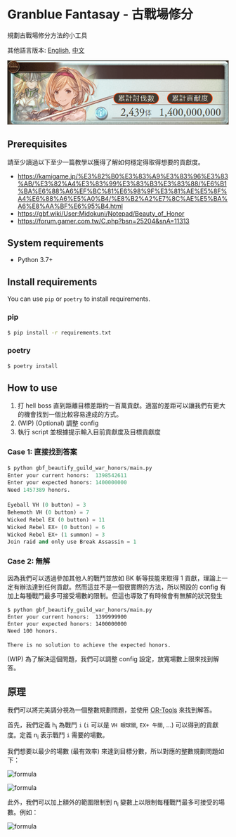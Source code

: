 # Granblue Fantasay - 古戰場修分
規劃古戰場修分方法的小工具

其他語言版本: [English](README.md), [中文](README.zh-tw.md)

![sample_result](assets/sample_result.png)

## Prerequisites
請至少讀過以下至少一篇教學以獲得了解如何穩定得取得想要的貢獻度。
- https://kamigame.jp/%E3%82%B0%E3%83%A9%E3%83%96%E3%83%AB/%E3%82%A4%E3%83%99%E3%83%B3%E3%83%88/%E6%B1%BA%E6%88%A6%EF%BC%81%E6%98%9F%E3%81%AE%E5%8F%A4%E6%88%A6%E5%A0%B4/%E8%B2%A2%E7%8C%AE%E5%BA%A6%E8%AA%BF%E6%95%B4.html
- https://gbf.wiki/User:Midokuni/Notepad/Beauty_of_Honor
- https://forum.gamer.com.tw/C.php?bsn=25204&snA=11313


## System requirements
- Python 3.7+


## Install requirements
You can use `pip` or `poetry` to install requirements.

### pip
```sh
$ pip install -r requirements.txt
```

### poetry
```sh
$ poetry install
```

## How to use
1. 打 hell boss 直到距離目標差距約一百萬貢獻。適當的差距可以讓我們有更大的機會找到一個比較容易達成的方式。
2. (WIP) (Optional) 調整 config
3. 執行 script 並根據提示輸入目前貢獻度及目標貢獻度

### Case 1: 直接找到答案
```python
$ python gbf_beautify_guild_war_honors/main.py
Enter your current honors:  1398542611
Enter your expected honors: 1400000000
Need 1457389 honors.

Eyeball VH (0 button) = 3
Behemoth VH (0 button) = 7
Wicked Rebel EX (0 button) = 11
Wicked Rebel EX+ (0 button) = 6
Wicked Rebel EX+ (1 summon) = 3
Join raid and only use Break Assassin = 1
```

### Case 2: 無解
因為我們可以透過參加其他人的戰鬥並放如 BK 斬等技能來取得 1 貢獻，理論上一定有辦法達到任何貢獻。然而這並不是一個很實際的方法，所以預設的 config 有加上每種戰鬥最多可接受場數的限制。但這也導致了有時候會有無解的狀況發生

```
$ python gbf_beautify_guild_war_honors/main.py
Enter your current honors:  1399999900
Enter your expected honors: 1400000000
Need 100 honors.

There is no solution to achieve the expected honors.
```

(WIP) 為了解決這個問題，我們可以調整 config 設定，放寬場數上限來找到解答。


## 原理
我們可以將完美調分視為一個整數規劃問題，並使用 [OR-Tools](https://developers.google.com/optimization) 來找到解答。

首先，我們定義 h<sub>i</sub> 為戰鬥 `i` (`i` 可以是 `VH 眼球關`, `EX+ 牛關`, ...) 可以得到的貢獻度。定義  n<sub>i</sub> 表示戰鬥 `i` 需要的場數。

我們想要以最少的場數 (最有效率) 來達到目標分數，所以對應的整數規劃問題如下：

<!-- Minimize\ \displaystyle\sum_{i} n_i -->
![formula](https://render.githubusercontent.com/render/math?math=Minimize%5C%20%5Cdisplaystyle%5Csum_%7Bi%7D%20n_i)

<!-- Subject\ to\ \displaystyle\sum_{i} h_i\times n_i -->
![formula](https://render.githubusercontent.com/render/math?math=Subject%5C%20to%5C%20%5Cdisplaystyle%5Csum_%7Bi%7D%20h_i%5Ctimes%20n_i%20%3D%20expected%5C_honor)

此外，我們可以加上額外的範圍限制到 n<sub>i</sub> 變數上以限制每種戰鬥最多可接受的場數。例如：

![formula](https://render.githubusercontent.com/render/math?math=0%3C%3Dn_i%3C%3D10)
